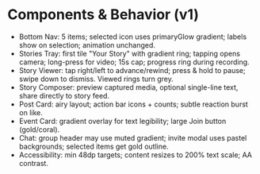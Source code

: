 # Components & Behavior (v1)
- Bottom Nav: 5 items; selected icon uses primaryGlow gradient; labels show on selection; animation unchanged.
- Stories Tray: first tile "Your Story" with gradient ring; tapping opens camera; long-press for video; 15s cap; progress ring during recording.
- Story Viewer: tap right/left to advance/rewind; press & hold to pause; swipe down to dismiss. Viewed rings turn grey.
- Story Composer: preview captured media, optional single-line text, share directly to story feed.
- Post Card: airy layout; action bar icons + counts; subtle reaction burst on like.
- Event Card: gradient overlay for text legibility; large Join button (gold/coral).
- Chat: group header may use muted gradient; invite modal uses pastel backgrounds; selected items get gold outline.
- Accessibility: min 48dp targets; content resizes to 200% text scale; AA contrast.

